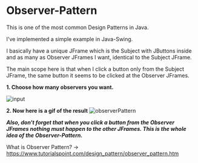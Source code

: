 # Observer-Pattern
This is one of the most common Design Patterns in Java.

I've implemented a simple example in Java-Swing. 

I basically have a unique JFrame which is the Subject with JButtons inside and as many as Observer JFrames I want, identical to the Subject JFrame. 

The main scope here is that when I click a button only from the Subject JFrame, the same button it seems to be clicked at the Observer JFrames.

**1. Choose how many observers you want.**

![input](https://user-images.githubusercontent.com/77761282/116609573-31e32100-a93d-11eb-9466-139a2dc161e5.png)


**2. Now here is a gif of the result**
![observerPattern](https://user-images.githubusercontent.com/77761282/116611369-f5182980-a93e-11eb-936a-97d41d7fd286.gif)


***Also, don't forget that when you click a button from the Observer JFrames nothing must happen to the other JFrames. This is the whole idea of the Observer-Pattern.***

What is Observer Pattern? -> https://www.tutorialspoint.com/design_pattern/observer_pattern.htm
